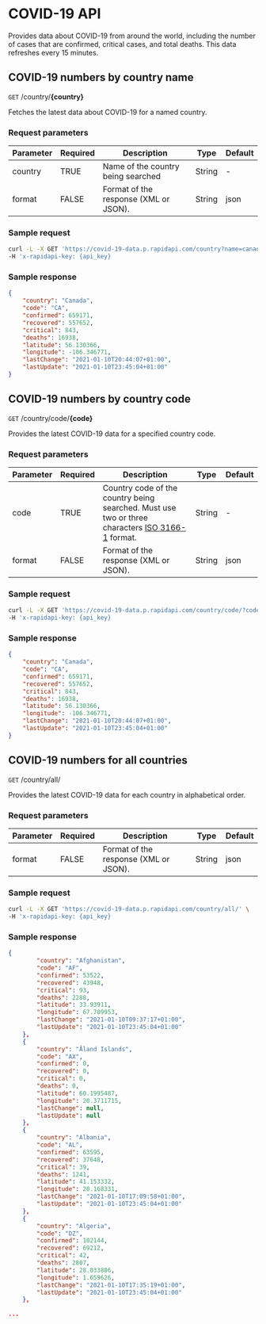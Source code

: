 # COVID-19 API
Provides data about COVID-19 from around the world, including the number of cases that are confirmed, critical cases, and total deaths. This data refreshes every 15 minutes. 


## COVID-19 numbers by country name
`GET` /country/**{country}**

Fetches the latest data about COVID-19 for a named country. 


### Request parameters

| Parameter | Required | Description | Type | Default |
|---|---|---|---|---|
| country | TRUE | Name of the country being searched | String | - | 
| format | FALSE | Format of the response (XML or JSON). | String | json | 

### Sample request
```BASH
curl -L -X GET 'https://covid-19-data.p.rapidapi.com/country?name=canada' \
-H 'x-rapidapi-key: {api_key}
```

### Sample response
```JSON
{
    "country": "Canada",
    "code": "CA",
    "confirmed": 659171,
    "recovered": 557652,
    "critical": 843,
    "deaths": 16938,
    "latitude": 56.130366,
    "longitude": -106.346771,
    "lastChange": "2021-01-10T20:44:07+01:00",
    "lastUpdate": "2021-01-10T23:45:04+01:00"
}
``` 
<div style="page-break-after: always;"></div>

## COVID-19 numbers by country code
`GET` /country/code/**{code}**

Provides the latest COVID-19 data for a specified country code. 


### Request parameters

| Parameter | Required | Description | Type | Default |
|---|---|---|---|---|
| code | TRUE | Country code of the country being searched. Must use two or three characters [ISO 3166-1](https://en.wikipedia.org/wiki/List_of_ISO_3166_country_codes) format. | String | - | 
| format | FALSE | Format of the response (XML or JSON). | String | json | 

### Sample request
```BASH
curl -L -X GET 'https://covid-19-data.p.rapidapi.com/country/code/?code=CA' \
-H 'x-rapidapi-key: {api_key}
```

### Sample response
```JSON
{
    "country": "Canada",
    "code": "CA",
    "confirmed": 659171,
    "recovered": 557652,
    "critical": 843,
    "deaths": 16938,
    "latitude": 56.130366,
    "longitude": -106.346771,
    "lastChange": "2021-01-10T20:44:07+01:00",
    "lastUpdate": "2021-01-10T23:45:04+01:00"
}
``` 
<div style="page-break-after: always;"></div>

## COVID-19 numbers for all countries
`GET` /country/all/

Provides the latest COVID-19 data for each country in alphabetical order. 

### Request parameters

| Parameter | Required | Description | Type | Default |
|---|---|---|---|---|
| format | FALSE | Format of the response (XML or JSON). | String | json | 

### Sample request
```BASH
curl -L -X GET 'https://covid-19-data.p.rapidapi.com/country/all/' \
-H 'x-rapidapi-key: {api_key}
```

### Sample response
```JSON
{
        "country": "Afghanistan",
        "code": "AF",
        "confirmed": 53522,
        "recovered": 43948,
        "critical": 93,
        "deaths": 2288,
        "latitude": 33.93911,
        "longitude": 67.709953,
        "lastChange": "2021-01-10T09:37:17+01:00",
        "lastUpdate": "2021-01-10T23:45:04+01:00"
    },
    {
        "country": "Åland Islands",
        "code": "AX",
        "confirmed": 0,
        "recovered": 0,
        "critical": 0,
        "deaths": 0,
        "latitude": 60.1995487,
        "longitude": 20.3711715,
        "lastChange": null,
        "lastUpdate": null
    },
    {
        "country": "Albania",
        "code": "AL",
        "confirmed": 63595,
        "recovered": 37648,
        "critical": 39,
        "deaths": 1241,
        "latitude": 41.153332,
        "longitude": 20.168331,
        "lastChange": "2021-01-10T17:09:58+01:00",
        "lastUpdate": "2021-01-10T23:45:04+01:00"
    },
    {
        "country": "Algeria",
        "code": "DZ",
        "confirmed": 102144,
        "recovered": 69212,
        "critical": 42,
        "deaths": 2807,
        "latitude": 28.033886,
        "longitude": 1.659626,
        "lastChange": "2021-01-10T17:35:19+01:00",
        "lastUpdate": "2021-01-10T23:45:04+01:00"
    },

...

```